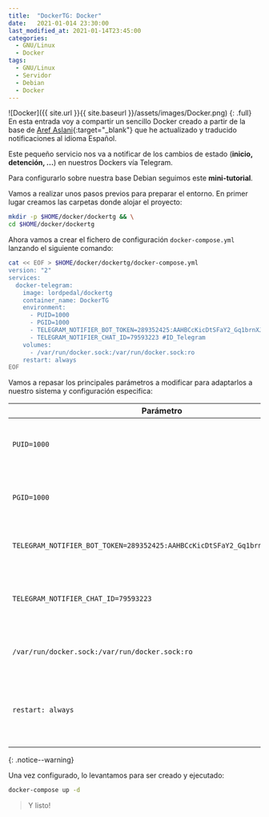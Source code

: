 ```yaml
---
title:  "DockerTG: Docker"
date:   2021-01-014 23:30:00
last_modified_at: 2021-01-14T23:45:00
categories:
  - GNU/Linux
  - Docker
tags:
  - GNU/Linux
  - Servidor
  - Debian
  - Docker
---
```


![Docker]({{ site.url }}{{ site.baseurl }}/assets/images/Docker.png)
{: .full}
En esta entrada voy a compartir un sencillo Docker creado a partir de la base de [Aref Aslani](https://github.com/arefaslani/docker-telegram-notifier){:target="_blank"} que he actualizado y traducido notificaciones al idioma Español.

Este pequeño servicio nos va a notificar de los cambios de estado (**inicio, detención, ...**) en nuestros Dockers vía Telegram.

Para configurarlo sobre nuestra base Debian seguimos este **mini-tutorial**.

Vamos a realizar unos pasos previos para preparar el entorno. En primer lugar creamos las carpetas donde alojar el proyecto:

```bash
mkdir -p $HOME/docker/dockertg && \
cd $HOME/docker/dockertg
```

Ahora vamos a crear el fichero de configuración `docker-compose.yml` lanzando el siguiente comando:

```bash
cat << EOF > $HOME/docker/dockertg/docker-compose.yml
version: "2"
services:
  docker-telegram:
    image: lordpedal/dockertg
    container_name: DockerTG
    environment:
      - PUID=1000
      - PGID=1000
      - TELEGRAM_NOTIFIER_BOT_TOKEN=289352425:AAHBCcKicDtSFaY2_Gq1brnXJ5CaGba6tMA #Token_Telegram
      - TELEGRAM_NOTIFIER_CHAT_ID=79593223 #ID_Telegram
    volumes:
      - /var/run/docker.sock:/var/run/docker.sock:ro
    restart: always
EOF
```

Vamos a repasar los principales parámetros a modificar para adaptarlos a nuestro sistema y configuración especifica:

| Parámetro | Función |
| ------ | ------ |
| `PUID=1000` | UID de nuestro usuario. Para saber nuestro ID ejecutar en terminal: `id` |
| `PGID=1000` | GID de nuestro usuario. Para saber nuestro ID ejecutar en terminal: `id` |
| `TELEGRAM_NOTIFIER_BOT_TOKEN=289352425:AAHBCcKicDtSFaY2_Gq1brnXJ5CaGba6tMA` | Añadimos el Token de nuestro Bot Telegram |
| `TELEGRAM_NOTIFIER_CHAT_ID=79593223` | Añadimos el ID de nuestro Telegram, se puede consultar en [@Lordpedalbot](https://t.me/lordpedalbot) |
| `/var/run/docker.sock:/var/run/docker.sock:ro` | Ruta donde lee la configuración Dockers |
| `restart: always` | Habilitamos que tras reiniciar la maquina anfitrion vuelva a cargar el servicio |
{: .notice--warning}

Una vez configurado, lo levantamos para ser creado y ejecutado:

```bash
docker-compose up -d
```

> Y listo!
